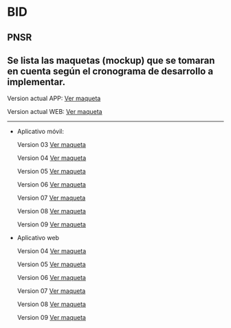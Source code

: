 # BID

## PNSR
  Se lista las maquetas (mockup) que se tomaran en cuenta según el cronograma de desarrollo a implementar.
  -------------------
  
  Version actual APP: [Ver maqueta](https://gisdeveloperssac.github.io/MockupBID_Monitoreo/Movil/Version/index.html)
  
  Version actual WEB: [Ver maqueta](https://gisdeveloperssac.github.io/MockupBID_Monitoreo/Web/Version/index.html)
  
  -------------------
  
- Aplicativo móvil:

  Version 03 [Ver maqueta](https://gisdeveloperssac.github.io/MockupBID_Monitoreo/Movil/Version03/index.html)
  
  Version 04 [Ver maqueta](https://gisdeveloperssac.github.io/MockupBID_Monitoreo/Movil/Version04/index.html)
  
  Version 05 [Ver maqueta](https://gisdeveloperssac.github.io/MockupBID_Monitoreo/Movil/Version05/index.html)
  
  Version 06 [Ver maqueta](https://gisdeveloperssac.github.io/MockupBID_Monitoreo/Movil/Version06/index.html)
  
  Version 07 [Ver maqueta](https://gisdeveloperssac.github.io/MockupBID_Monitoreo/Movil/Version07/index.html)
  
  Version 08 [Ver maqueta](https://gisdeveloperssac.github.io/MockupBID_Monitoreo/Movil/Version08/index.html)
  
  Version 09 [Ver maqueta](https://gisdeveloperssac.github.io/MockupBID_Monitoreo/Movil/Version09/index.html)

- Aplicativo web

  Version 04 [Ver maqueta](https://gisdeveloperssac.github.io/MockupBID_Monitoreo/Web/VersionWeb_04/index.html)
  
  Version 05 [Ver maqueta](https://gisdeveloperssac.github.io/MockupBID_Monitoreo/Web/VersionWeb_05/index.html)
  
  Version 06 [Ver maqueta](https://gisdeveloperssac.github.io/MockupBID_Monitoreo/Web/VersionWeb_06/index.html)
  
  Version 07 [Ver maqueta](https://gisdeveloperssac.github.io/MockupBID_Monitoreo/Web/VersionWeb_07/index.html)
  
  Version 08 [Ver maqueta](https://gisdeveloperssac.github.io/MockupBID_Monitoreo/Web/VersionWeb_08/index.html)
  
  Version 09 [Ver maqueta](https://gisdeveloperssac.github.io/MockupBID_Monitoreo/Web/VersionWeb_09/index.html)
